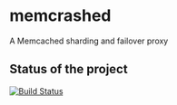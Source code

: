 # memcrashed

A Memcached sharding and failover proxy

## Status of the project
[![Build Status](https://secure.travis-ci.org/diogobaeder/memcrashed.png?branch=master)](http://travis-ci.org/diogobaeder/memcrashed)
